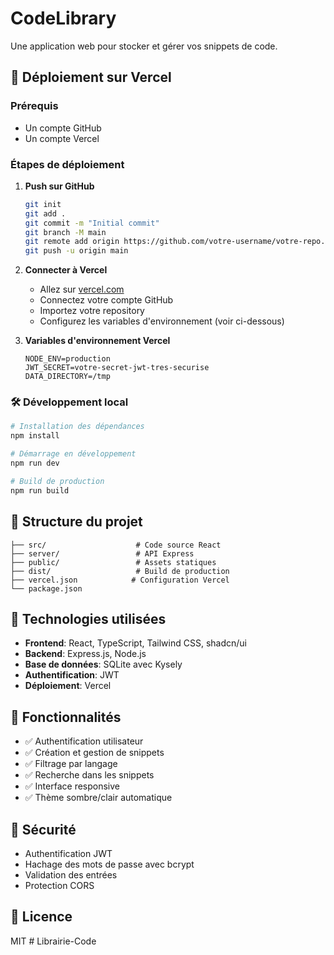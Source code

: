 # CodeLibrary

Une application web pour stocker et gérer vos snippets de code.

## 🚀 Déploiement sur Vercel

### Prérequis
- Un compte GitHub
- Un compte Vercel

### Étapes de déploiement

1. **Push sur GitHub**
   ```bash
   git init
   git add .
   git commit -m "Initial commit"
   git branch -M main
   git remote add origin https://github.com/votre-username/votre-repo.git
   git push -u origin main
   ```

2. **Connecter à Vercel**
   - Allez sur [vercel.com](https://vercel.com)
   - Connectez votre compte GitHub
   - Importez votre repository
   - Configurez les variables d'environnement (voir ci-dessous)

3. **Variables d'environnement Vercel**
   ```
   NODE_ENV=production
   JWT_SECRET=votre-secret-jwt-tres-securise
   DATA_DIRECTORY=/tmp
   ```

### 🛠️ Développement local

```bash
# Installation des dépendances
npm install

# Démarrage en développement
npm run dev

# Build de production
npm run build
```

## 📁 Structure du projet

```
├── src/                    # Code source React
├── server/                 # API Express
├── public/                 # Assets statiques
├── dist/                   # Build de production
├── vercel.json            # Configuration Vercel
└── package.json
```

## 🔧 Technologies utilisées

- **Frontend**: React, TypeScript, Tailwind CSS, shadcn/ui
- **Backend**: Express.js, Node.js
- **Base de données**: SQLite avec Kysely
- **Authentification**: JWT
- **Déploiement**: Vercel

## 📝 Fonctionnalités

- ✅ Authentification utilisateur
- ✅ Création et gestion de snippets
- ✅ Filtrage par langage
- ✅ Recherche dans les snippets
- ✅ Interface responsive
- ✅ Thème sombre/clair automatique

## 🔐 Sécurité

- Authentification JWT
- Hachage des mots de passe avec bcrypt
- Validation des entrées
- Protection CORS

## 📄 Licence

MIT
#   L i b r a i r i e - C o d e  
 
